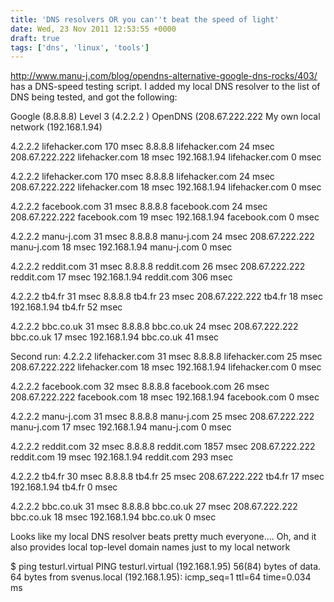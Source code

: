 ```yaml
---
title: 'DNS resolvers OR you can''t beat the speed of light'
date: Wed, 23 Nov 2011 12:53:55 +0000
draft: true
tags: ['dns', 'linux', 'tools']
---
```


http://www.manu-j.com/blog/opendns-alternative-google-dns-rocks/403/ has a DNS-speed testing script. I added my local DNS resolver to the list of DNS being tested, and got the following:

Google (8.8.8.8) Level 3 (4.2.2.2 ) OpenDNS (208.67.222.222 My own local network (192.168.1.94)

4.2.2.2 lifehacker.com 170 msec 8.8.8.8 lifehacker.com 24 msec 208.67.222.222 lifehacker.com 18 msec 192.168.1.94 lifehacker.com 0 msec

4.2.2.2 lifehacker.com 170 msec 8.8.8.8 lifehacker.com 24 msec 208.67.222.222 lifehacker.com 18 msec 192.168.1.94 lifehacker.com 0 msec

4.2.2.2 facebook.com 31 msec 8.8.8.8 facebook.com 24 msec 208.67.222.222 facebook.com 19 msec 192.168.1.94 facebook.com 0 msec

4.2.2.2 manu-j.com 31 msec 8.8.8.8 manu-j.com 24 msec 208.67.222.222 manu-j.com 18 msec 192.168.1.94 manu-j.com 0 msec

4.2.2.2 reddit.com 31 msec 8.8.8.8 reddit.com 26 msec 208.67.222.222 reddit.com 17 msec 192.168.1.94 reddit.com 306 msec

4.2.2.2 tb4.fr 31 msec 8.8.8.8 tb4.fr 23 msec 208.67.222.222 tb4.fr 18 msec 192.168.1.94 tb4.fr 52 msec

4.2.2.2 bbc.co.uk 31 msec 8.8.8.8 bbc.co.uk 24 msec 208.67.222.222 bbc.co.uk 17 msec 192.168.1.94 bbc.co.uk 41 msec

Second run: 4.2.2.2 lifehacker.com 31 msec 8.8.8.8 lifehacker.com 25 msec 208.67.222.222 lifehacker.com 18 msec 192.168.1.94 lifehacker.com 0 msec

4.2.2.2 facebook.com 32 msec 8.8.8.8 facebook.com 26 msec 208.67.222.222 facebook.com 18 msec 192.168.1.94 facebook.com 0 msec

4.2.2.2 manu-j.com 31 msec 8.8.8.8 manu-j.com 25 msec 208.67.222.222 manu-j.com 17 msec 192.168.1.94 manu-j.com 0 msec

4.2.2.2 reddit.com 32 msec 8.8.8.8 reddit.com 1857 msec 208.67.222.222 reddit.com 19 msec 192.168.1.94 reddit.com 293 msec

4.2.2.2 tb4.fr 30 msec 8.8.8.8 tb4.fr 25 msec 208.67.222.222 tb4.fr 17 msec 192.168.1.94 tb4.fr 0 msec

4.2.2.2 bbc.co.uk 31 msec 8.8.8.8 bbc.co.uk 27 msec 208.67.222.222 bbc.co.uk 18 msec 192.168.1.94 bbc.co.uk 0 msec

Looks like my local DNS resolver beats pretty much everyone.... Oh, and it also provides local top-level domain names just to my local network

$ ping testurl.virtual PING testurl.virtual (192.168.1.95) 56(84) bytes of data. 64 bytes from svenus.local (192.168.1.95): icmp\_seq=1 ttl=64 time=0.034 ms